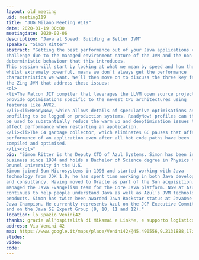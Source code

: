 ```yaml
---
layout: old_meeting
uid: meeting119
title: "JUG Milano Meeting #119"
date: 2020-01-19 00:00
meetingdate: 2020-02-06
description: "Java at Speed: Building a Better JVM"
speaker: "Simon Ritter"
abstract: "Getting the best performance out of your Java applications can often be a
challenge due to the managed environment nature of the JVM and the non-
deterministic behaviour that this introduces.
This session will start by looking at what we mean by speed and how the JVM,
whilst extremely powerful, means we don’t always get the performance
characteristics we want. We’ll then move on to discuss the three key features of
the Zing JVM that address these issues:
<ol>
<li>The Falcon JIT compiler that leverages the LLVM open source project to
provide optimisations specific to the newest CPU architectures using
features like AVX2.
</li><li>ReadyNow, which allows details of speculative optimisations and JIT
profiling to be logged on production systems. ReadyNow! profiles can then
be used to substantially reduce the warm up and deoptimisation issues that
affect performance when restarting an application.
</li><li>The C4 garbage collector, which eliminates GC pauses that affect the
performance of an application even after all hot code paths have been
compiled and optimised.
</li></ol>"
bio: "Simon Ritter is the Deputy CTO of Azul Systems. Simon has been in the IT
business since 1984 and holds a Bachelor of Science degree in Physics from
Brunel University in the U.K.
Simon joined Sun Microsystems in 1996 and started working with Java
technology from JDK 1.0; he has spent time working in both Java development
and consultancy. Having moved to Oracle as part of the Sun acquisition, he
managed the Java Evangelism team for the Core Java platform. Now at Azul, he
continues to help people understand Java as well as Azul’s JVM technologies and
products. Simon has twice been awarded Java Rockstar status at JavaOne and is a
Java Champion. He currently represents Azul on the JCP Executive Committee
and on the Java SE Expert Group (9, 10, 11 and 12)."
location: lo Spazio Venini42
thanks: grazie all'ospitalità di Mikamai e LinkMe, e supporto logistico di Credimi
address: Via Venini 42
map: https://www.google.it/maps/place/Venini42/@45.490556,9.2131888,17z/data=!3m1!4b1!4m5!3m4!1s0x4786c6de20e6362f:0xc95afb6f555f4ed6!8m2!3d45.490556!4d9.2153775
slides: 
video:
code:  
---
```

